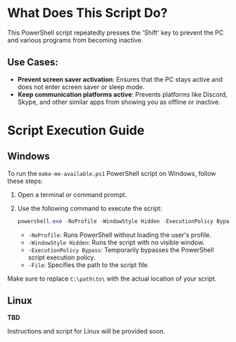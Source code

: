 # What Does This Script Do?

This PowerShell script repeatedly presses the 'Shift' key to prevent the PC and various programs from becoming inactive.

## Use Cases:

- **Prevent screen saver activation**: Ensures that the PC stays active and does not enter screen saver or sleep mode.
- **Keep communication platforms active**: Prevents platforms like Discord, Skype, and other similar apps from showing you as offline or inactive.

# Script Execution Guide

## Windows

To run the `make-me-available.ps1` PowerShell script on Windows, follow these steps:

1. Open a terminal or command prompt.
2. Use the following command to execute the script:

   ```powershell
   powershell.exe -NoProfile -WindowStyle Hidden -ExecutionPolicy Bypass -File "C:\path\to\make-me-available.ps1"
   ```

   - `-NoProfile`: Runs PowerShell without loading the user's profile.
   - `-WindowStyle Hidden`: Runs the script with no visible window.
   - `-ExecutionPolicy Bypass`: Temporarily bypasses the PowerShell script execution policy.
   - `-File`: Specifies the path to the script file.

Make sure to replace `C:\path\to\` with the actual location of your script.

## Linux

**TBD**

Instructions and script for Linux will be provided soon.
